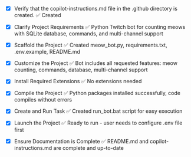 <!-- Use this file to provide workspace-specific custom instructions to Copilot. For more details, visit https://code.visualstudio.com/docs/copilot/copilot-customization#_use-a-githubcopilotinstructionsmd-file -->
- [x] Verify that the copilot-instructions.md file in the .github directory is created. ✅ Created

- [x] Clarify Project Requirements ✅ Python Twitch bot for counting meows with SQLite database, commands, and multi-channel support

- [x] Scaffold the Project ✅ Created meow_bot.py, requirements.txt, .env.example, README.md

- [x] Customize the Project ✅ Bot includes all requested features: meow counting, commands, database, multi-channel support

- [x] Install Required Extensions ✅ No extensions needed

- [x] Compile the Project ✅ Python packages installed successfully, code compiles without errors

- [x] Create and Run Task ✅ Created run_bot.bat script for easy execution

- [x] Launch the Project ✅ Ready to run - user needs to configure .env file first

- [x] Ensure Documentation is Complete ✅ README.md and copilot-instructions.md are complete and up-to-date
